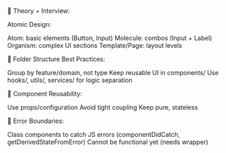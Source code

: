📘 Theory + Interview:

Atomic Design:

Atom: basic elements (Button, Input)
Molecule: combos (Input + Label)
Organism: complex UI sections
Template/Page: layout levels

📘 Folder Structure Best Practices:

Group by feature/domain, not type
Keep reusable UI in components/
Use hooks/, utils/, services/ for logic separation

📘 Component Reusability:

Use props/configuration
Avoid tight coupling
Keep pure, stateless

📘 Error Boundaries:

Class components to catch JS errors (componentDidCatch, getDerivedStateFromError)
Cannot be functional yet (needs wrapper)